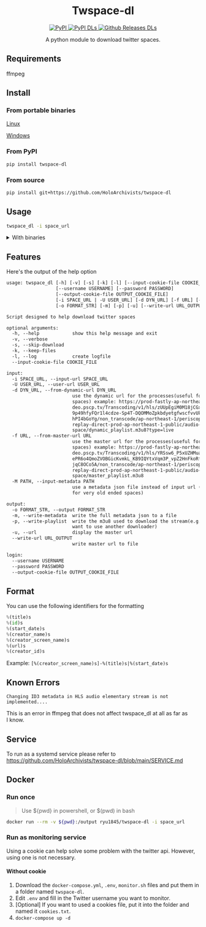 <!-- markdownlint-disable MD033 MD041 -->

<div align="center">
  <h1 id="twspace-dl">Twspace-dl</h1>
  <p>
    <a href="https://pypi.org/project/twspace-dl/">
      <img src="https://img.shields.io/pypi/v/twspace-dl?style=for-the-badge" alt="PyPI">
    </a>
    <a href="https://pypi.org/project/twspace-dl/">
      <img src="https://img.shields.io/pypi/dm/twspace-dl?label=DOWNLOADS%20%28PYPI%29&amp;style=for-the-badge" alt="PyPI DLs">
    </a>
    <a href="https://github.com/HoloArchivists/twspace-dl/releases">
      <img src="https://img.shields.io/github/downloads/HoloArchivists/twspace-dl/total?label=DOWNLOADS%20%28GITHUB%29&amp;style=for-the-badge" alt="Github Releases DLs">
    </a>
  </p>
  <p>A python module to download twitter spaces.</p>
</div>

## Requirements

ffmpeg

## Install

### From portable binaries

[Linux](https://github.com/HoloArchivists/twspace-dl/releases/latest/download/twspace_dl.bin)

[Windows](https://github.com/HoloArchivists/twspace-dl/releases/latest/download/twspace_dl.exe)

### From PyPI

```bash
pip install twspace-dl
```

### From source

```bash
pip install git+https://github.com/HoloArchivists/twspace-dl
```

## Usage

```bash
twspace_dl -i space_url
```

<details>
<summary>With binaries</summary>

### Windows

```bash
.\twspace_dl.exe -i space_url
```

### Linux

```bash
./twspace_dl.bin -i space_url
```

</details>

## Features

Here's the output of the help option

```txt
usage: twspace_dl [-h] [-v] [-s] [-k] [-l] [--input-cookie-file COOKIE_FILE]
                  [--username USERNAME] [--password PASSWORD]
                  [--output-cookie-file OUTPUT_COOKIE_FILE]
                  [-i SPACE_URL | -U USER_URL] [-d DYN_URL] [-f URL] [-M PATH]
                  [-o FORMAT_STR] [-m] [-p] [-u] [--write-url URL_OUTPUT]

Script designed to help download twitter spaces

optional arguments:
  -h, --help            show this help message and exit
  -v, --verbose
  -s, --skip-download
  -k, --keep-files
  -l, --log             create logfile
  --input-cookie-file COOKIE_FILE

input:
  -i SPACE_URL, --input-url SPACE_URL
  -U USER_URL, --user-url USER_URL
  -d DYN_URL, --from-dynamic-url DYN_URL
                        use the dynamic url for the processes(useful for ended
                        spaces) example: https://prod-fastly-ap-northeast-1.vi
                        deo.pscp.tv/Transcoding/v1/hls/zUUpEgiM0M18jCGxo2eSZs9
                        9p49hfyFQr1l4cdze-Sp4T-DQOMMoZpkbdyetgfwscfvvUkAdeF-I5
                        hPI4bGoYg/non_transcode/ap-northeast-1/periscope-
                        replay-direct-prod-ap-northeast-1-public/audio-
                        space/dynamic_playlist.m3u8?type=live
  -f URL, --from-master-url URL
                        use the master url for the processes(useful for ended
                        spaces) example: https://prod-fastly-ap-northeast-1.vi
                        deo.pscp.tv/Transcoding/v1/hls/YRSsw6_P5xUZHMualK5-ihv
                        ePR6o4QmoZVOBGicKvmkL_KB9IQYtxVqm3P_vpZ2HnFkoRfar4_uJO
                        jqC8OCo5A/non_transcode/ap-northeast-1/periscope-
                        replay-direct-prod-ap-northeast-1-public/audio-
                        space/master_playlist.m3u8
  -M PATH, --input-metadata PATH
                        use a metadata json file instead of input url (useful
                        for very old ended spaces)

output:
  -o FORMAT_STR, --output FORMAT_STR
  -m, --write-metadata  write the full metadata json to a file
  -p, --write-playlist  write the m3u8 used to download the stream(e.g. if you
                        want to use another downloader)
  -u, --url             display the master url
  --write-url URL_OUTPUT
                        write master url to file

login:
  --username USERNAME
  --password PASSWORD
  --output-cookie-file OUTPUT_COOKIE_FILE
```

## Format

You can use the following identifiers for the formatting

```python
%(title)s
%(id)s
%(start_date)s
%(creator_name)s
%(creator_screen_name)s
%(url)s
%(creator_id)s
```

Example: `[%(creator_screen_name)s]-%(title)s|%(start_date)s`

## Known Errors

`Changing ID3 metadata in HLS audio elementary stream is not implemented....`

This is an error in ffmpeg that does not affect twspace_dl at all as far as I know.

## Service 

To run as a systemd service please refer to https://github.com/HoloArchivists/twspace-dl/blob/main/SERVICE.md

## Docker

### Run once

> Use ${pwd} in powershell, or $(pwd) in bash

```bash
docker run --rm -v ${pwd}:/output ryu1845/twspace-dl -i space_url
```

### Run as monitoring service

Using a cookie can help solve some problem with the twitter api. However, using one is not necessary.

#### Without cookie

1. Download the `docker-compose.yml`, `.env`, `monitor.sh` files and put them in a folder named `twspace-dl`.
2. Edit `.env` and fill in the Twitter username you want to monitor.
3. \[Optional] If you want to used a cookies file, put it into the folder and named it `cookies.txt`.
4. `docker-compose up -d`
